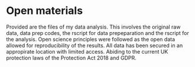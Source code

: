 # Open materials
Provided are the files of my data analysis. This involves the original raw data, data prep codes, the rscript for data prepeparation and the rscript for the analysis.
Open science principles were followed as the open data allowed for reproducibility of the results.
All data has been secured in an appropirate location with limited access. 
Abiding to the current UK protection laws of the Protection Act 2018 and GDPR.
